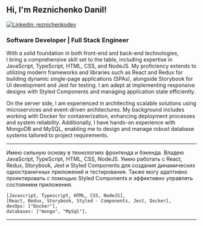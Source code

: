 <h2> Hi, I'm Reznichenko Danil!</h2>


[![Linkedin: reznichenkodev](https://img.shields.io/badge/-reznichenkodev-blue?style=flat-square&logo=Linkedin&logoColor=white&link=https://www.linkedin.com/in/danil-reznichenko-112466298/)](https://www.linkedin.com/in/danil-reznichenko-112466298/)
### Software Developer | Full Stack Engineer

With a solid foundation in both front-end and back-end technologies,<br/>
I bring a comprehensive skill set to the table, including expertise in JavaScript, TypeScript, HTML, CSS, and NodeJS. My proficiency extends to utilizing modern frameworks and libraries such as React and Redux for building dynamic single-page applications (SPAs), alongside Storybook for UI development and Jest for testing. I am adept at implementing responsive designs with Styled Components and managing application state efficiently.

On the server side, I am experienced in architecting scalable solutions using microservices and event-driven architectures. My background includes working with Docker for containerization, enhancing deployment processes and system reliability. Additionally, I have hands-on experience with MongoDB and MySQL, enabling me to design and manage robust database systems tailored to project requirements.
____
Имею сильную основу в технологиях фронтенда и бэкенда. Владею JavaScript, TypeScript, HTML, CSS, NodeJS. Умею работать с React, Redux, Storybook, Jest и Styled Components для создания динамических одностраничных приложений и тестирования. Также могу адаптивно проектировать с помощью Styled Components и эффективно управлять состоянием приложения.

```
[Javascript, Typescript, HTML, CSS, NodeJS],
[React, Redux, Storybook, Styled - Components, Jest, Docker],
devOps: ["Docker"],
databases: ["mongo", "MySql"],
```

---
